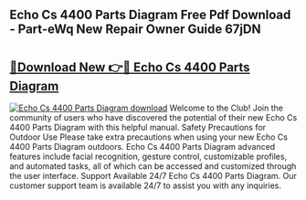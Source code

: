 ## Echo Cs 4400 Parts Diagram Free Pdf Download - Part-eWq New Repair Owner Guide 67jDN

# <h2><a href="http://dfund4p.blite.top/?on=Echo+Cs+4400+Parts+Diagram">🔗Download New 👉🔴 Echo Cs 4400 Parts Diagram</a></h2>

[![Echo Cs 4400 Parts Diagram download](https://i.imgur.com/lujVjoI.png)](http://dfund4p.blite.top/?on=Echo+Cs+4400+Parts+Diagram)
Welcome to the Club! Join the community of users who have discovered the potential of their new Echo Cs 4400 Parts Diagram with this helpful manual. Safety Precautions for Outdoor Use Please take extra precautions when using your new Echo Cs 4400 Parts Diagram outdoors. Echo Cs 4400 Parts Diagram advanced features include facial recognition, gesture control, customizable profiles, and automated tasks, all of which can be accessed and customized through the user interface. Support Available 24/7 Echo Cs 4400 Parts Diagram. Our customer support team is available 24/7 to assist you with any inquiries.
